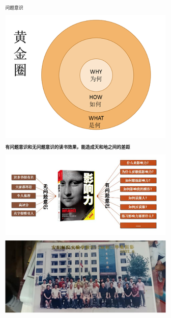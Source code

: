 







问题意识

![](images/v2-0da66917418a5f41a6f1f4a0eb26bcce_1440w.jpg)

**有问题意识和无问题意识的读书效果，能造成天和地之间的差距**

![](images/v2-7790dd713ee10c5ac0d82038d9efe830_1440w.jpg)

![](../images/WechatIMG151.jpeg)